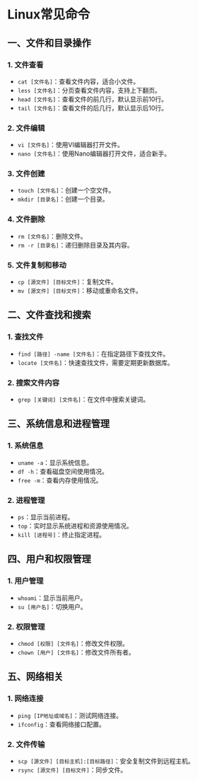 # Linux常见命令

## 一、文件和目录操作

### 1. 文件查看
- `cat [文件名]`：查看文件内容，适合小文件。
- `less [文件名]`：分页查看文件内容，支持上下翻页。
- `head [文件名]`：查看文件的前几行，默认显示前10行。
- `tail [文件名]`：查看文件的后几行，默认显示后10行。

### 2. 文件编辑
- `vi [文件名]`：使用VI编辑器打开文件。
- `nano [文件名]`：使用Nano编辑器打开文件，适合新手。

### 3. 文件创建
- `touch [文件名]`：创建一个空文件。
- `mkdir [目录名]`：创建一个目录。

### 4. 文件删除
- `rm [文件名]`：删除文件。
- `rm -r [目录名]`：递归删除目录及其内容。

### 5. 文件复制和移动
- `cp [源文件] [目标文件]`：复制文件。
- `mv [源文件] [目标文件]`：移动或重命名文件。

## 二、文件查找和搜索

### 1. 查找文件
- `find [路径] -name [文件名]`：在指定路径下查找文件。
- `locate [文件名]`：快速查找文件，需要定期更新数据库。

### 2. 搜索文件内容
- `grep [关键词] [文件名]`：在文件中搜索关键词。

## 三、系统信息和进程管理

### 1. 系统信息
- `uname -a`：显示系统信息。
- `df -h`：查看磁盘空间使用情况。
- `free -m`：查看内存使用情况。

### 2. 进程管理
- `ps`：显示当前进程。
- `top`：实时显示系统进程和资源使用情况。
- `kill [进程号]`：终止指定进程。

## 四、用户和权限管理

### 1. 用户管理
- `whoami`：显示当前用户。
- `su [用户名]`：切换用户。

### 2. 权限管理
- `chmod [权限] [文件名]`：修改文件权限。
- `chown [用户] [文件名]`：修改文件所有者。

## 五、网络相关

### 1. 网络连接
- `ping [IP地址或域名]`：测试网络连接。
- `ifconfig`：查看网络接口配置。

### 2. 文件传输
- `scp [源文件] [目标主机]:[目标路径]`：安全复制文件到远程主机。
- `rsync [源文件] [目标文件]`：同步文件。
